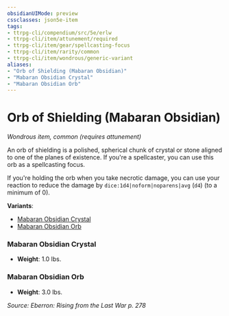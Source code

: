 ```yaml
---
obsidianUIMode: preview
cssclasses: json5e-item
tags:
- ttrpg-cli/compendium/src/5e/erlw
- ttrpg-cli/item/attunement/required
- ttrpg-cli/item/gear/spellcasting-focus
- ttrpg-cli/item/rarity/common
- ttrpg-cli/item/wondrous/generic-variant
aliases: 
- "Orb of Shielding (Mabaran Obsidian)"
- "Mabaran Obsidian Crystal"
- "Mabaran Obsidian Orb"
---
```

# Orb of Shielding (Mabaran Obsidian)
*Wondrous item, common (requires attunement)*  



An orb of shielding is a polished, spherical chunk of crystal or stone aligned to one of the planes of existence. If you're a spellcaster, you can use this orb as a spellcasting focus.

If you're holding the orb when you take necrotic damage, you can use your reaction to reduce the damage by `dice:1d4|noform|noparens|avg` (`d4`) (to a minimum of 0).

**Variants**:
- [Mabaran Obsidian Crystal](#Mabaran%20Obsidian%20Crystal)
- [Mabaran Obsidian Orb](#Mabaran%20Obsidian%20Orb)

### Mabaran Obsidian Crystal

- **Weight**: 1.0 lbs.

### Mabaran Obsidian Orb

- **Weight**: 3.0 lbs.


*Source: Eberron: Rising from the Last War p. 278*
